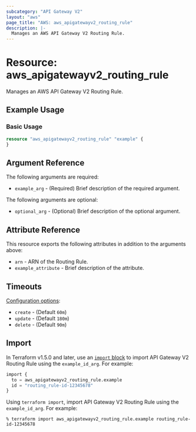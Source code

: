 ```yaml
---
subcategory: "API Gateway V2"
layout: "aws"
page_title: "AWS: aws_apigatewayv2_routing_rule"
description: |-
  Manages an AWS API Gateway V2 Routing Rule.
---
```

<!---
Documentation guidelines:
- Begin resource descriptions with "Manages..."
- Use simple language and avoid jargon
- Focus on brevity and clarity
- Use present tense and active voice
- Don't begin argument/attribute descriptions with "An", "The", "Defines", "Indicates", or "Specifies"
- Boolean arguments should begin with "Whether to"
- Use "example" instead of "test" in examples
--->

# Resource: aws_apigatewayv2_routing_rule

Manages an AWS API Gateway V2 Routing Rule.

## Example Usage

### Basic Usage

```terraform
resource "aws_apigatewayv2_routing_rule" "example" {
}
```

## Argument Reference

The following arguments are required:

* `example_arg` - (Required) Brief description of the required argument.

The following arguments are optional:

* `optional_arg` - (Optional) Brief description of the optional argument.

## Attribute Reference

This resource exports the following attributes in addition to the arguments above:

* `arn` - ARN of the Routing Rule.
* `example_attribute` - Brief description of the attribute.

## Timeouts

[Configuration options](https://developer.hashicorp.com/terraform/language/resources/syntax#operation-timeouts):

* `create` - (Default `60m`)
* `update` - (Default `180m`)
* `delete` - (Default `90m`)

## Import

In Terraform v1.5.0 and later, use an [`import` block](https://developer.hashicorp.com/terraform/language/import) to import API Gateway V2 Routing Rule using the `example_id_arg`. For example:

```terraform
import {
  to = aws_apigatewayv2_routing_rule.example
  id = "routing_rule-id-12345678"
}
```

Using `terraform import`, import API Gateway V2 Routing Rule using the `example_id_arg`. For example:

```console
% terraform import aws_apigatewayv2_routing_rule.example routing_rule-id-12345678
```
